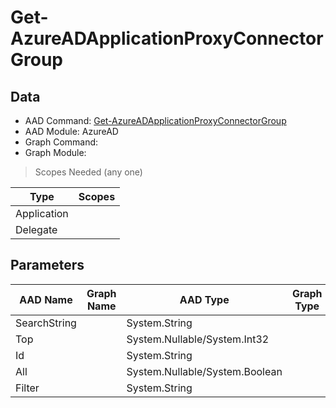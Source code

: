 # Get-AzureADApplicationProxyConnectorGroup

> 

## Data

+ AAD Command: [Get-AzureADApplicationProxyConnectorGroup](https://docs.microsoft.com/en-us/powershell/module/AzureAD/Get-AzureADApplicationProxyConnectorGroup)
+ AAD Module: AzureAD
+ Graph Command: []()
+ Graph Module: 

> Scopes Needed (any one)

|Type|Scopes|
|---|---|
|Application||
|Delegate||

## Parameters

|AAD Name|Graph Name|AAD Type|Graph Type|Infos|
|---|---|---|---|---|
|SearchString||System.String|||
|Top||System.Nullable/System.Int32|||
|Id||System.String|||
|All||System.Nullable/System.Boolean|||
|Filter||System.String|||

